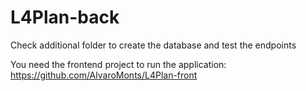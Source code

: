 # L4Plan-back

Check additional folder to create the database and test the endpoints

You need the frontend project to run the application:
https://github.com/AlvaroMonts/L4Plan-front
